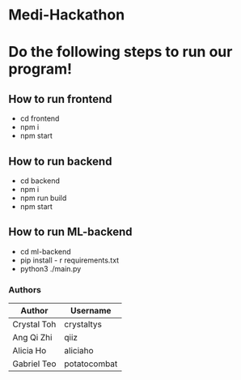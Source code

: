 # Medi-Hackathon

# Do the following steps to run our program!
## How to run frontend
- cd frontend
- npm i
- npm start

## How to run backend
- cd backend
- npm i
- npm run build
- npm start

## How to run ML-backend
- cd ml-backend
- pip install - r requirements.txt
- python3 ./main.py


### Authors
| **Author**    | **Username** |
|-------------|--------------|
| Crystal Toh | crystaltys   |
| Ang Qi Zhi  | qiiz         |
| Alicia Ho   | aliciaho     |
| Gabriel Teo | potatocombat |
